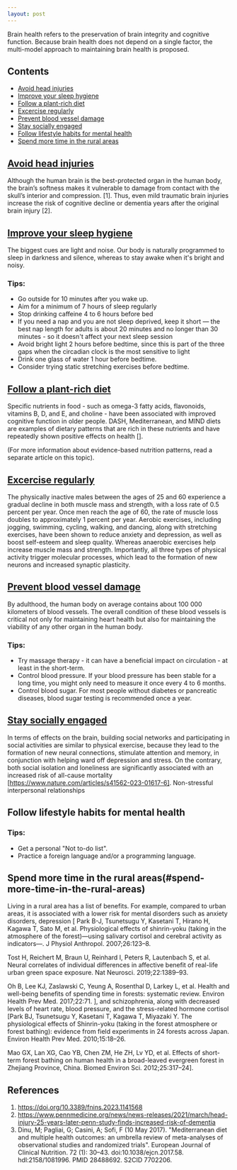 ```yaml
---
layout: post
---
```


Brain health refers to the preservation of brain integrity and cognitive function. Because brain health does not depend on a single factor, the multi-model approach to maintaining brain health is proposed. 

## Contents
- [Avoid head injuries](#avoid-head-injuries)
- [Improve your sleep hygiene](#improve-your-sleep-hygiene)
- [Follow a plant-rich diet](#follow-a-plant-rich-diet)
- [Excercise regularly](#excercice-regularly)
- [Prevent blood vessel damage](#prevent-blood-vessel-damage)
- [Stay socially engaged](#stay-socially-engaged)
- [Follow lifestyle habits for mental health](#follow-lifestyle-habits-for-mental-health)
- [Spend more time in the rural areas](#spend-more-time-in-the-rural-areas)

## [Avoid head injuries](#avoid-head-injuries)

Although the human brain is the best-protected organ in the human body, the brain’s softness makes it vulnerable to damage from contact with the skull’s interior and compression. [1]. Thus, even mild traumatic brain injuries increase the risk of cognitive decline or dementia years after the original brain injury [2].


## [Improve your sleep hygiene](#improve-your-sleep-hygiene)

The biggest cues are light and noise. Our body is naturally programmed to sleep in darkness and silence, whereas to stay awake when it's bright and noisy.

### Tips:
-   Go outside for 10 minutes after you wake up.
-   Aim for a minimum of 7 hours of sleep regularly
-   Stop drinking caffeine 4 to 6 hours before bed
-   If you need a nap and you are not sleep deprived, keep it short — the best nap length for adults is about 20 minutes and no longer than 30 minutes - so it doesn't affect your next sleep session
-   Avoid bright light 2 hours before bedtime, since this is part of the three gaps when the circadian clock is the most sensitive to light
-   Drink one glass of water 1 hour before bedtime.
-   Consider trying static stretching exercises before bedtime.
  

## [Follow a plant-rich diet](#follow-a-plant-rich-diet)

Specific nutrients in food - such as omega-3 fatty acids, flavonoids, vitamins B, D, and E, and choline - have been associated with improved cognitive function in older people. DASH, Mediterranean, and MIND diets are examples of dietary patterns that are rich in these nutrients and have repeatedly shown positive effects on health []. 

(For more information about evidence-based nutrition patterns, read a separate article on this topic).


## [Excercise regularly](#excercice-regularly)

The physically inactive males between the ages of 25 and 60 experience a gradual decline in both muscle mass and strength, with a loss rate of 0.5 percent per year. Once men reach the age of 60, the rate of muscle loss doubles to approximately 1 percent per year. Aerobic exercises, including jogging, swimming, cycling, walking, and dancing, along with stretching exercises, have been shown to reduce anxiety and depression, as well as boost self-esteem and sleep quality. Whereas anaerobic exercises help increase muscle mass and strength. Importantly, all three types of physical activity trigger molecular processes, which lead to the formation of new neurons and increased synaptic plasticity.

 
## [Prevent blood vessel damage](#prevent-blood-vessel-damage)

By adulthood, the human body on average contains about 100 000 kilometers of blood vessels. The overall condition of these blood vessels is critical not only for maintaining heart health but also for maintaining the viability of any other organ in the human body.

### Tips:
-   Try massage therapy - it can have a beneficial impact on circulation - at least in the short-term.
-   Control blood pressure. If your blood pressure has been stable for a long time, you might only need to measure it once every 4 to 6 months.
-   Control blood sugar. For most people without diabetes or pancreatic diseases, blood sugar testing is recommended once a year.


## [Stay socially engaged](#stay-socially-engaged)

In terms of effects on the brain, building social networks and participating in social activities are similar to physical exercise, because they lead to the formation of new neural connections,  stimulate attention and memory, in conjunction with helping ward off depression and stress. On the contrary, both social isolation and loneliness are significantly associated with an increased risk of all-cause mortality [https://www.nature.com/articles/s41562-023-01617-6].  Non-stressful interpersonal relationships



## Follow lifestyle habits for mental health

### Tips:
-   Get a personal "Not to-do list".
-   Practice a foreign language and/or a programming language.


## Spend more time in the rural areas(#spend-more-time-in-the-rural-areas)

Living in a rural area has a list of benefits. For example, compared to urban areas, it is associated with a lower risk for mental disorders such as anxiety disorders, depression [
Park B-J, Tsunetsugu Y, Kasetani T, Hirano H, Kagawa T, Sato M, et al. Physiological effects of shinrin-yoku (taking in the atmosphere of the forest)—using salivary cortisol and cerebral activity as indicators—. J Physiol Anthropol. 2007;26:123–8.

Tost H, Reichert M, Braun U, Reinhard I, Peters R, Lautenbach S, et al. Neural correlates of individual differences in affective benefit of real-life urban green space exposure. Nat Neurosci. 2019;22:1389–93.

Oh B, Lee KJ, Zaslawski C, Yeung A, Rosenthal D, Larkey L, et al. Health and well-being benefits of spending time in forests: systematic review. Environ Health Prev Med. 2017;22:71.
], and schizophrenia, along with decreased levels of heart rate, blood pressure, and the stress-related hormone cortisol [Park BJ, Tsunetsugu Y, Kasetani T, Kagawa T, Miyazaki Y. The physiological effects of Shinrin-yoku (taking in the forest atmosphere or forest bathing): evidence from field experiments in 24 forests across Japan. Environ Health Prev Med. 2010;15:18–26.

Mao GX, Lan XG, Cao YB, Chen ZM, He ZH, Lv YD, et al. Effects of short-term forest bathing on human health in a broad-leaved evergreen forest in Zhejiang Province, China. Biomed Environ Sci. 2012;25:317–24].


## References
1.   https://doi.org/10.3389/fnins.2023.1141568
2.   https://www.pennmedicine.org/news/news-releases/2021/march/head-injury-25-years-later-penn-study-finds-increased-risk-of-dementia
3.   Dinu, M; Pagliai, G; Casini, A; Sofi, F (10 May 2017). "Mediterranean diet and multiple health outcomes: an umbrella review of meta-analyses of observational studies and randomized trials". European Journal of Clinical Nutrition. 72 (1): 30–43. doi:10.1038/ejcn.2017.58. hdl:2158/1081996. PMID 28488692. S2CID 7702206.



